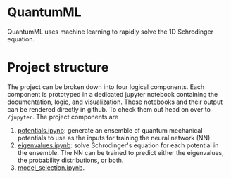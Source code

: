 # QuantumML

QuantumML uses machine learning to rapidly solve the 1D Schrodinger equation. 

# Project structure
The project can be broken down into four logical components. Each component is prototyped in a dedicated jupyter notebook containing the documentation, logic, and visualization. These notebooks and their output can be rendered directly in github. To check them out head on over to `/jupyter`. The project components are

1. [potentials.ipynb](jupyter/potentials.ipynb): generate an ensemble of quantum mechanical potentials to use as the inputs for training the neural network (NN).
2. [eigenvalues.ipynb](jupyter/eigenvalues.ipynb): solve Schrodinger's equation for each potential in the ensemble. The NN can be trained to predict either the eigenvalues, the probability distributions, or both.
3. [model_selection.ipynb](jupyter/model_selection.ipynb).
